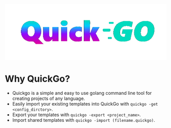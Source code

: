 
<center>
    <img src="https://github.com/Nigel2392/quickgo/blob/main/.github/assets/quickgo.png?raw=true" alt="QuickGo Logo"/>
</center>

# Why QuickGo?

- Quickgo is a simple and easy to use golang command line tool for creating projects of any language.
- Easily import your existing templates into QuickGo with `quickgo -get <config_dirctory>`.
- Export your templates with `quickgo -export <project_name>`.
- Import shared templates with `quickgo -import (filename.quickgo)`.
